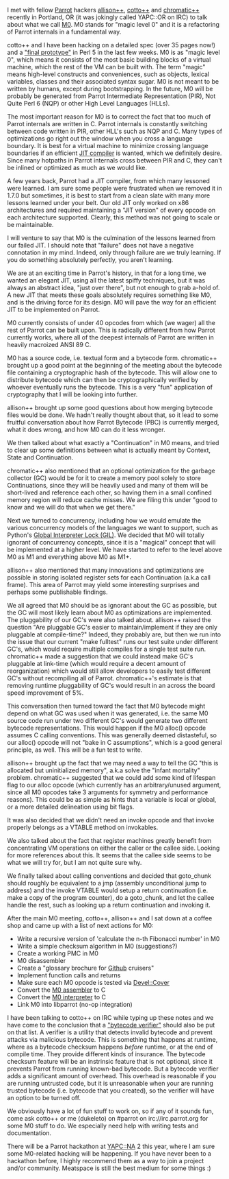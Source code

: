 I met with fellow [Parrot](http://parrot.org) hackers
[allison++](http://allisonrandal.com), [cotto++](http://reparrot.blogspot.com)
and [chromatic++](http://www.wgz.org/~chromatic/) recently in Portland, OR (it was jokingly called YAPC::OR on
IRC) to talk about what we call
[M0](https://github.com/parrot/parrot/blob/m0-spec/docs/pdds/draft/pdd32_m0.pod).
M0 stands for "magic level 0" and it is a refactoring of Parrot internals in a
fundamental way.

cotto++ and I have been hacking on a detailed spec (over 35 pages now!) and a
["final prototype"](https://github.com/parrot/parrot/compare/master...m0-prototype)
in Perl 5 in the last few weeks. M0 is as "magic level 0",
which means it consists of the most basic building blocks of a virtual machine,
which the rest of the VM can be built with. The term "magic" means high-level
constructs and conveniences, such as objects, lexical variables, classes and
their associated syntax sugar. M0 is not meant to be written by humans, except
during bootstrapping. In the future, M0 will be probably be generated from
Parrot Intermediate Representation (PIR), Not Quite Perl 6 (NQP) or other High Level Languages (HLLs).

The most important reason for M0 is to correct the fact that too much of Parrot
internals are written in C. Parrot internals is constantly switching between
code written in PIR, other HLL's such as NQP and C. Many types of optimizations
go right out the window when you cross a language boundary. It is best for a
virtual machine to minimize crossing language boundaries if an efficient 
[JIT compiler](https://secure.wikimedia.org/wikipedia/en/wiki/Just-in-time_compilation)
is wanted, which we definitely desire. Since many hotpaths in Parrot
internals cross between PIR and C, they can't be inlined or optimized as much
as we would like.

A few years back, Parrot had a JIT compiler, from which many lessoned were
learned.  I am sure some people were frustrated when we removed it in 1.7.0 but
sometimes, it is best to start from a clean slate with many more lessons
learned under your belt. Our old JIT only worked on x86 architectures and
required maintaining a "JIT version" of every opcode on each architecture
supported.  Clearly, this method was not going to scale or be maintainable.

I will venture to say that M0 is the culmination of the lessons learned from
our failed JIT. I should note that "failure" does not have a negative
connotation in my mind. Indeed, only through failure are we truly learning. If
you do something absolutely perfectly, you aren't learning.

We are at an exciting time in Parrot's history, in that for a long time, we
wanted an elegant JIT, using all the latest spiffy techniques, but it was
always an abstract idea, "just over there", but not enough to grab a-hold of. A
new JIT that meets these goals absolutely requires something like M0, and is
the driving force for its design.  M0 will pave the way for an efficient JIT to
be implemented on Parrot.

M0 currently consists of under 40 opcodes from which (we wager) all the rest of
Parrot can be built upon. This is radically different from how Parrot currently
works, where all of the deepest internals of Parrot are written in heavily
macroized ANSI 89 C.

M0 has a source code, i.e. textual form and a bytecode form. chromatic++
brought up a good point at the beginning of the meeting about the bytecode file
containing a cryptographic hash of the bytecode. This will allow one to
distribute bytecode which can then be cryptographically verified by whoever
eventually runs the bytecode. This is a very "fun" application of cryptography
that I will be looking into further.

allison++ brought up some good questions about how merging bytecode files would
be done. We hadn't really thought about that, so it lead to some fruitful
conversation about how Parrot Bytecode (PBC) is currently merged, what it does
wrong, and how M0 can do it less wronger.

We then talked about what exactly a "Continuation" in M0 means, and tried to clear
up some definitions between what is actually meant by Context, State and Continuation.

chromatic++ also mentioned that an optional optimization for the garbage
collector (GC) would be for it to create a memory pool solely to store
Continuations, since they will be heavily used and many of them will be
short-lived and reference each other, so having them in a small confined memory
region will reduce cache misses. We are filing this under "good to know and we
will do that when we get there."

Next we turned to concurrency, including how we would emulate the various
concurrency models of the languages we want to support, such as Python's [Global
Interpreter Lock (GIL)](https://secure.wikimedia.org/wikipedia/en/wiki/Global_Interpreter_Lock).
We decided that M0 will totally ignorant of
concurrency concepts, since it is a "magical" concept that will be implemented
at a higher level. We have started to refer to the level above M0 as M1 and
everything above M0 as M1+.

allison++ also mentioned that many innovations and optimizations are possible in
storing isolated register sets for each Continuation (a.k.a call frame). This
area of Parrot may yield some interesting surprises and perhaps some
publishable findings.

We all agreed that M0 should be as ignorant about the GC as possible, but the
GC will most likely learn about M0 as optimizations are implemented. The
pluggability of our GC's were also talked about. allison++ raised the question
"Are pluggable GC's easier to maintain/implement if they are only pluggable at
compile-time?" Indeed, they probably are, but then we run into the issue that
our current "make fulltest" runs our test suite under different GC's, which
would require multiple compiles for a single test suite run. chromatic++ made a
suggestion that we could instead make GC's pluggable at link-time (which would
require a decent amount of reorganization) which would still allow developers to
easily test different GC's without recompiling all of Parrot.  chromatic++'s
estimate is that removing runtime pluggability of GC's would result in an
across the board speed improvement of 5%.

This conversation then turned toward the fact that M0 bytecode might depend on
what GC was used when it was generated, i.e. the same M0 source code run under
two different GC's would generate two different bytecode representations. This
would happen if the M0 alloc() opcode assumes C calling conventions. This was
generally deemed distasteful, so our alloc() opcode will not "bake in C
assumptions", which is a good general principle, as well. This will be a fun
test to write.

allison++ brought up the fact that we may need a way to tell the GC "this is
allocated but uninitialized memory", a.k.a solve the "infant mortality"
problem.  chromatic++ suggested that we could add some kind of lifespan flag to
our alloc opcode (which currently has an arbitrary/unused argument, since all
M0 opcodes take 3 arguments for symmetry and performance reasons). This could
be as simple as hints that a variable is local or global, or a more detailed
delineation using bit flags.

It was also decided that we didn't need an invoke opcode and that invoke properly
belongs as a VTABLE method on invokables.

We also talked about the fact that register machines greatly benefit from
concentrating VM operations on either the caller or the callee side. Looking
for more references about this. It seems that the callee side seems to be
what we will try for, but I am not quite sure why.

We finally talked about calling conventions and decided that goto_chunk should
roughly be equivalent to a jmp (assembly unconditional jump to address) and
the invoke VTABLE would setup a return continuation (i.e. make a copy of the
program counter), do a goto_chunk, and let the callee handle the rest, such
as looking up a return continuation and invoking it.

After the main M0 meeting, cotto++, allison++ and I sat down at a coffee shop
and came up with a list of next actions for M0:

+ Write a recursive version of 'calculate the n-th Fibonacci number' in M0
+ Write a simple checksum algorithm in M0 (suggestions?)
+ Create a working PMC in M0
+ M0 disassembler
+ Create a "glossary brochure for [Github](https://github.com) cruisers"
+ Implement function calls and returns
+ Make sure each M0 opcode is tested via [Devel::Cover](http://search.cpan.org/dist/Devel-Cover/)
+ Convert the [M0 assembler](https://github.com/parrot/parrot/blob/m0-prototype/src/m0/m0_assembler.pl) to C
+ Convert the [M0 interpreter](https://github.com/parrot/parrot/blob/m0-prototype/src/m0/m0_interp.pl) to C
+ Link M0 into libparrot (no-op integration)

I have been talking to cotto++ on IRC while typing up these notes and we have
come to the conclusion that a ["bytecode verifier"](https://secure.wikimedia.org/wikipedia/en/wiki/Java_Virtual_Machine#Bytecode_verifier)
should also be put on that
list. A verifier is a utility that detects invalid bytecode and prevent attacks
via malicious bytecode. This is something that happens at runtime, where as a
bytecode checksum happens *before* runtime, or at the end of compile time.
They provide different kinds of insurance. The bytecode checksum feature will
be an instrinsic feature that is not optional, since it prevents Parrot from
running known-bad bytecode. But a bytecode verifier adds a significant amount
of overhead. This overhead is reasonable if you are running untrusted code, but
it is unreasonable when your are running trusted bytecode (i.e. bytecode that
you created), so the verifier will have an option to be turned off.

We obviously have a lot of fun stuff to work on, so if any of it sounds fun,
come ask cotto++ or me (dukeleto) on #parrot on irc://irc.parrot.org for some M0
stuff to do. We especially need help with writing tests and documentation.

There will be a Parrot hackathon at [YAPC::NA](http://www.yapc2011.us/yn2011/)
2 this year, where I am sure some M0-related hacking will be happening. If you
have never been to a hackathon before, I highly recommend them as a way to join
a project and/or community.  Meatspace is still the best medium for some things
:)

